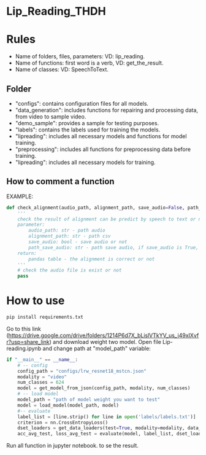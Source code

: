 # Lip_Reading_THDH
# Rules
- Name of folders, files, parameters: VD: lip_reading.
- Name of functions: first word is a verb, VD: get_the_result.
- Name of classes: VD: SpeechToText.
## Folder
- "configs": contains configuration files for all models.
- "data_generation": includes functions for repairing and processing data, from video to sample video.
- "demo_sample": provides a sample for testing purposes.
- "labels": contains the labels used for training the models.
- "lipreading": includes all necessary models and functions for model training.
- "preprocessing": includes all functions for preprocessing data before training.
- "lipreading": includes all necessary models for training.

## How to comment a function
EXAMPLE:
```python
def check_alignment(audio_path, alignment_path, save_audio=False, path_save_audio=None):
    '''
    check the result of alignment can be predict by speech to text or not
    parameter:
        audio_path: str - path audio
        alignment_path: str - path csv
        save_audio: bool - save audio or not
        path_save_audio: str - path save audio, if save_audio is True, you should give the path
    return:
        pandas table - the alignment is correct or not
    '''
    # check the audio file is exist or not
    pass
```

# How to use
```python
pip install requirements.txt
```
Go to this link (https://drive.google.com/drive/folders/1214P6d7X_bLislVTkYV_us_j49xIXvfr?usp=share_link) and download weight two model. Open file Lip-reading.ipynb and change path at "model_path" variable:

```python
if "__main__" == __name__:
    # -- config
    config_path = "configs/lrw_resnet18_mstcn.json"
    modality = "video"
    num_classes = 624
    model = get_model_from_json(config_path, modality, num_classes)
    # -- load model
    model_path = "path of model weight you want to test"
    model = load_model(model_path, model)
    #-- evaluate
    label_list = [line.strip() for line in open('labels/labels.txt')]
    criterion = nn.CrossEntropyLoss()
    dset_loaders = get_data_loaders(test=True, modality=modality, data_dir='demo_sample', label_path='labels/labels.txt')
    acc_avg_test, loss_avg_test = evaluate(model, label_list, dset_loaders['test'], criterion)
```
Run all function in jupyter notebook. to se the result.
